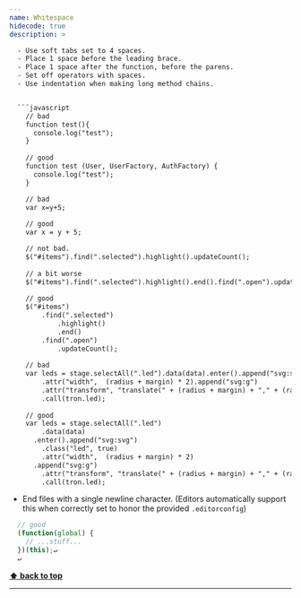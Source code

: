 ```yaml
---
name: Whitespace
hidecode: true
description: > 

  - Use soft tabs set to 4 spaces.
  - Place 1 space before the leading brace.
  - Place 1 space after the function, before the parens.
  - Set off operators with spaces.
  - Use indentation when making long method chains.


  ```javascript
    // bad
    function test(){
      console.log("test");
    }
    
    // good
    function test (User, UserFactory, AuthFactory) {
      console.log("test");
    }

    // bad
    var x=y+5;
    
    // good
    var x = y + 5;

    // not bad.
    $("#items").find(".selected").highlight().updateCount();
    
    // a bit worse
    $("#items").find(".selected").highlight().end().find(".open").updateCount();
    
    // good
    $("#items")
        .find(".selected")
            .highlight()
            .end()
        .find(".open")
            .updateCount();
    
    // bad
    var leds = stage.selectAll(".led").data(data).enter().append("svg:svg").class("led", true)
        .attr("width",  (radius + margin) * 2).append("svg:g")
        .attr("transform", "translate(" + (radius + margin) + "," + (radius + margin) + ")")
        .call(tron.led);
    
    // good
    var leds = stage.selectAll(".led")
        .data(data)
      .enter().append("svg:svg")
        .class("led", true)
        .attr("width",  (radius + margin) * 2)
      .append("svg:g")
        .attr("transform", "translate(" + (radius + margin) + "," + (radius + margin) + ")")
        .call(tron.led);
  ```
    
  - End files with a single newline character. (Editors automatically support this when correctly set to honor the provided `.editorconfig`)
    
  ```javascript
    // good
    (function(global) {
      // ...stuff...
    })(this);↵
    ↵
  ```

  **[⬆ back to top](#table-of-contents)**

---
```

